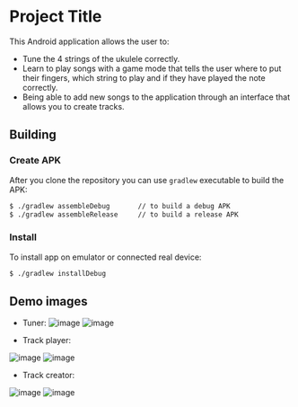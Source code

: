 
# Project Title

This Android application allows the user to:
- Tune the 4 strings of the ukulele correctly.
- Learn to play songs with a game mode that tells the user where to put their fingers, which string to play and if they have played the note correctly.
- Being able to add new songs to the application through an interface that allows you to create tracks.

## Building
### Create APK
After you clone the repository you can use `gradlew` executable to build the APK:
```bash
$ ./gradlew assembleDebug       // to build a debug APK
$ ./gradlew assembleRelease     // to build a release APK
```
### Install
To install app on emulator or connected real device:
```bash
$ ./gradlew installDebug
```

## Demo images
- Tuner:
![image](https://drive.google.com/uc?export=view&id=1eandMUmYJV6TNJogacbIpqdCZb33fn1Y)
![image](https://drive.google.com/uc?export=view&id=12O-80D8S-4RqFxmugXwzosAxJLp3yhtJ)

- Track player:

![image](https://drive.google.com/uc?export=view&id=1Vgp9DPhHWZzeCzpYLgIgffSEjIRPyZvv)
![image](https://drive.google.com/uc?export=view&id=10UNJEHefGPBRZXt6pZTsH-S7VzZeO1n0)


- Track creator:

![image](https://drive.google.com/uc?export=view&id=1gD1fm8ylY0x3whbIJtwNP-njbLxu1wrB)
![image](https://drive.google.com/uc?export=view&id=1g1ZfTDP706q_mqFKft-dGOUI7xG7KIGv)


